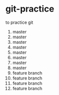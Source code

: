 # git-practice
to practice git

1. master
2. master
3. master
6. master
7. master
8. master
9. master
10. master
4. feature branch
5. feature branch
6. feature branch
7. feature branch